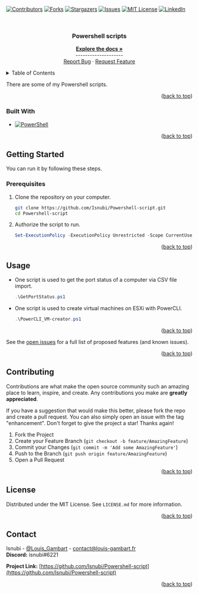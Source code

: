 <a name="readme-top"></a>

<!-- Projet Shields -->
[![Contributors][contributors-shield]][contributors-url]
[![Forks][forks-shield]][forks-url]
[![Stargazers][stars-shield]][stars-url]
[![Issues][issues-shield]][issues-url]
[![MIT License][license-shield]][license-url]
[![LinkedIn][linkedin-shield]][linkedin-url]

<!-- Replace these markers with infos - "Powershell-script"-->

<!-- PROJECT LOGO -->
<br />
<div align="center">
<!--
  <a href="https://github.com/Isnubi/Powershell-script/">
    <img src="x/x.png" alt="Logo">
  </a>
-->


<h3 align="center">Powershell scripts</h3>
  <p align="center">
    <a href="https://github.com/Isnubi/Powershell-script/"><strong>Explore the docs »</strong></a>
    <br />--------------------
    <br />
    <a href="https://github.com/Isnubi/Powershell-script/issues">Report Bug</a>
    ·
    <a href="https://github.com/Isnubi/Powershell-script/issues">Request Feature</a>
  </p>
</div>


<!-- TABLE OF CONTENTS -->
<details>
  <summary>Table of Contents</summary>
  <ol>
    <li>
      <a href="#about-the-project">About The Project</a>
      <ul>
        <li><a href="#built-with">Built With</a></li>
      </ul>
    </li>
    <li>
      <a href="#getting-started">Getting Started</a>
      <ul>
        <li><a href="#prerequisites">Prerequisites</a></li>
      </ul>
    </li>
    <li><a href="#usage">Usage</a></li>
    <li><a href="#contributing">Contributing</a></li>
    <li><a href="#license">License</a></li>
    <li><a href="#contact">Contact</a></li>
  </ol>
</details>



<!-- ABOUT THE PROJECT 
## About The Project

<div align="center">
    <img src="x/x.png" alt="Logo">
</div>
-->

There are some of my Powershell scripts.

<p align="right">(<a href="#readme-top">back to top</a>)</p>



### Built With

* [![PowerShell][PowerShell-shield]][PowerShell-url]

<p align="right">(<a href="#readme-top">back to top</a>)</p>



<!-- GETTING STARTED -->
## Getting Started
<a name="getting-started"></a>

You can run it by following these steps.

### Prerequisites

1. Clone the repository on your computer.

    ```sh
    git clone https://github.com/Isnubi/Powershell-script.git
    cd Powershell-script
    ```

2. Authorize the script to run.

    ```powershell
    Set-ExecutionPolicy -ExecutionPolicy Unrestricted -Scope CurrentUser
    ```

<p align="right">(<a href="#readme-top">back to top</a>)</p>



<!-- USAGE EXAMPLES -->
## Usage

* One script is used to get the port status of a computer via CSV file import.

    ```powershell
    .\GetPortStatus.ps1
    ```
  
* One script is used to create virtual machines on ESXi with PowerCLI.

    ```powershell
    .\PowerCLI_VM-creator.ps1
    ```

<p align="right">(<a href="#readme-top">back to top</a>)</p>


See the [open issues](https://github.com/Isnubi/Powershell-script/issues) for a full list of proposed features (and known issues).

<p align="right">(<a href="#readme-top">back to top</a>)</p>



<!-- CONTRIBUTING -->
## Contributing

Contributions are what make the open source community such an amazing place to learn, inspire, and create. Any contributions you make are **greatly appreciated**.

If you have a suggestion that would make this better, please fork the repo and create a pull request. You can also simply open an issue with the tag "enhancement".
Don't forget to give the project a star! Thanks again!

1. Fork the Project
2. Create your Feature Branch (`git checkout -b feature/AmazingFeature`)
3. Commit your Changes (`git commit -m 'Add some AmazingFeature'`)
4. Push to the Branch (`git push origin feature/AmazingFeature`)
5. Open a Pull Request

<p align="right">(<a href="#readme-top">back to top</a>)</p>



<!-- LICENSE -->
## License

Distributed under the MIT License. See `LICENSE.md` for more information.

<p align="right">(<a href="#readme-top">back to top</a>)</p>



<!-- CONTACT -->
## Contact


Isnubi - [@Louis_Gambart](https://twitter.com/Louis_Gambart) - [contact@louis-gambart.fr](mailto:louis-gambart.fr)
<br>**Discord:** isnubi#6221

**Project Link:** [https://github.com/Isnubi/Powershell-script](https://github.com/Isnubi/Powershell-script)

<p align="right">(<a href="#readme-top">back to top</a>)</p>




<!-- MARKDOWN LINKS & IMAGES -->
<!-- https://www.markdownguide.org/basic-syntax/#reference-style-links -->
[contributors-shield]: https://img.shields.io/github/contributors/Isnubi/Powershell-script.svg?style=for-the-badge
[contributors-url]: https://github.com/Isnubi/Powershell-script/graphs/contributors
[forks-shield]: https://img.shields.io/github/forks/Isnubi/Powershell-script.svg?style=for-the-badge
[forks-url]: https://github.com/Isnubi/Powershell-script/network/members
[stars-shield]: https://img.shields.io/github/stars/Isnubi/Powershell-script.svg?style=for-the-badge
[stars-url]: https://github.com/Isnubi/Powershell-script/stargazers
[issues-shield]: https://img.shields.io/github/issues/Isnubi/Powershell-script.svg?style=for-the-badge
[issues-url]: https://github.com/Isnubi/Powershell-script/issues
[license-shield]: https://img.shields.io/github/license/Isnubi/Powershell-script.svg?style=for-the-badge
[license-url]: https://github.com/Isnubi/Powershell-script/blob/master/LICENSE.md
[linkedin-shield]: https://img.shields.io/badge/-LinkedIn-black.svg?style=for-the-badge&logo=linkedin&colorB=555
[linkedin-url]: https://linkedin.com/in/louis-gambart
[Python-shield]: https://img.shields.io/badge/Python-3776AB?style=for-the-badge&logo=python&logoColor=white
[Python-url]: https://www.python.org/
[JSON-shield]: https://img.shields.io/badge/JSON-5E5C5C?style=for-the-badge&logo=json&logoColor=white
[JSON-url]: https://www.json.org/json-en.html
[Markdown-shield]: https://img.shields.io/badge/Markdown-000000?style=for-the-badge&logo=markdown&logoColor=white
[Markdown-url]: https://www.markdownguide.org/
[HTML-shield]: https://img.shields.io/badge/HTML5-E34F26?style=for-the-badge&logo=html5&logoColor=white
[HTML-url]: https://www.w3.org/html/
[CSS-shield]: https://img.shields.io/badge/CSS3-1572B6?style=for-the-badge&logo=css3&logoColor=white
[CSS-url]: https://www.w3.org/Style/CSS/Overview.en.html
[JavaScript-shield]: https://img.shields.io/badge/JavaScript-F7DF1E?style=for-the-badge&logo=javascript&logoColor=black
[JavaScript-url]: https://www.javascript.com/
[PHP-shield]: https://img.shields.io/badge/PHP-777BB4?style=for-the-badge&logo=php&logoColor=white
[PHP-url]: https://www.php.net/
[MySQL-shield]: https://img.shields.io/badge/MySQL-00000F?style=for-the-badge&logo=mysql&logoColor=white
[MySQL-url]: https://www.mysql.com/
[Java-shield]: https://img.shields.io/badge/Java-ED8B00?style=for-the-badge&logo=java&logoColor=white
[Java-url]: https://www.java.com/
[C-shield]: https://img.shields.io/badge/C-00599C?style=for-the-badge&logo=c&logoColor=white
[C-url]: https://en.wikipedia.org/wiki/C_(programming_language)
[Twitter-shield]: https://img.shields.io/twitter/follow/Louis_Gambart?style=social
[Twitter-url]: https://twitter.com/Louis_Gambart/
[Powershell-shield]: https://img.shields.io/badge/PowerShell-5391FE?style=for-the-badge&logo=powershell&logoColor=white
[Powershell-url]: https://docs.microsoft.com/fr-fr/powershell/